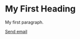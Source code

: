 <!DOCTYPE html>
<link rel="stylesheet" type="text/css" href="main.css" media="screen"/>
<html>
<body>


  
<h1>My First Heading</h1>
<p>My first paragraph.</p>
  
<a href="mailto:someone@example.com">Send email</a>

</body>
</html>
